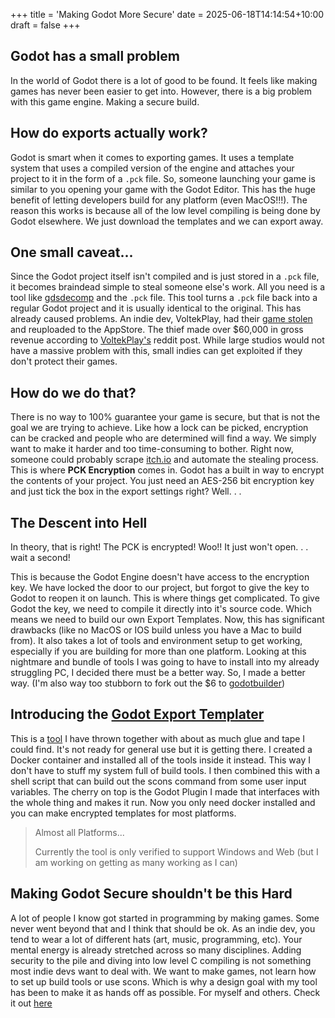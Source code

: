 +++
title = 'Making Godot More Secure'
date = 2025-06-18T14:14:54+10:00
draft = false
+++

## Godot has a small problem
In the world of Godot there is a lot of good to be found. It feels like making games has never been easier to get into. However, there is a big problem with this game engine. Making a secure build.

## How do exports actually work?
Godot is smart when it comes to exporting games. It uses a template system that uses a compiled version of the engine and attaches your project to it in the form of a `.pck` file. So, someone launching your game is similar to you opening your game with the Godot Editor. This has the huge benefit of letting developers build for any platform (even MacOS!!!). The reason this works is because all of the low level compiling is being done by Godot elsewhere. We just download the templates and we can export away.

## One small caveat...
Since the Godot project itself isn't compiled and is just stored in a `.pck` file, it becomes braindead simple to steal someone else's work. All you need is a tool like [gdsdecomp](https://github.com/GDRETools/gdsdecomp) and the `.pck` file. This tool turns a `.pck` file back into a regular Godot project and it is usually identical to the original. This has already caused problems. An indie dev, VoltekPlay, had their [game stolen](https://youtu.be/3bCJ7BieUss) and reuploaded to the AppStore. The thief made over $60,000 in gross revenue according to [VoltekPlay's](https://www.reddit.com/r/godot/comments/1je90av/how_to_protect_your_godot_game_from_being_stolen/) reddit post. While large studios would not have a massive problem with this, small indies can get exploited if they don't protect their games.

## How do we do that?
There is no way to 100% guarantee your game is secure, but that is not the goal we are trying to achieve. Like how a lock can be picked, encryption can be cracked and people who are determined will find a way. We simply want to make it harder and too time-consuming to bother. Right now, someone could probably scrape [itch.io](https://itch.io/) and automate the stealing process. This is where **PCK Encryption** comes in. Godot has a built in way to encrypt the contents of your project. You just need an AES-256 bit encryption key and just tick the box in the export settings right? Well. . .

## The Descent into Hell
In theory, that is right! The PCK is encrypted! Woo!! It just won't open. . . wait a second!

This is because the Godot Engine doesn't have access to the encryption key. We have locked the door to our project, but forgot to give the key to Godot to reopen it on launch. This is where things get complicated. To give Godot the key, we need to compile it directly into it's source code. Which means we need to build our own Export Templates. Now, this has significant drawbacks (like no MacOS or IOS build unless you have a Mac to build from). It also takes a lot of tools and environment setup to get working, especially if you are building for more than one platform. Looking at this nightmare and bundle of tools I was going to have to install into my already struggling PC, I decided there must be a better way. So, I made a better way. (I'm also way too stubborn to fork out the $6 to [godotbuilder](https://www.godotbuilder.com/))

## Introducing the [Godot Export Templater](https://github.com/Precipire/Godot-Export-Templater)
This is a [tool](https://github.com/Precipire/Godot-Export-Templater) I have thrown together with about as much glue and tape I could find. It's not ready for general use but it is getting there. I created a Docker container and installed all of the tools inside it instead. This way I don't have to stuff my system full of build tools. I then combined this with a shell script that can build out the scons command from some user input variables. The cherry on top is the Godot Plugin I made that interfaces with the whole thing and makes it run. Now you only need docker installed and you can make encrypted templates for most platforms. 

> Almost all Platforms...
>
> Currently the tool is only verified to support Windows and Web (but I am working on getting as many working as I can)

## Making Godot Secure shouldn't be this Hard
A lot of people I know got started in programming by making games. Some never went beyond that and I think that should be ok. As an indie dev, you tend to wear a lot of different hats (art, music, programming, etc). Your mental energy is already stretched across so many disciplines. Adding security to the pile and diving into low level C compiling is not something most indie devs want to deal with. We want to make games, not learn how to set up build tools or use scons. Which is why a design goal with my tool has been to make it as hands off as possible. For myself and others. Check it out [here](https://github.com/Precipire/Godot-Export-Templater)